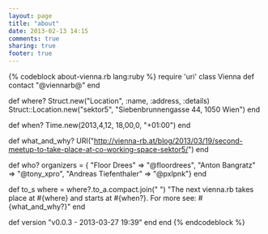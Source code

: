 ```yaml
---
layout: page
title: "about"
date: 2013-02-13 14:15
comments: true
sharing: true
footer: true
---
```

{% codeblock about-vienna.rb lang:ruby %}
require 'uri'
class Vienna
  def contact
    "@viennarb@"
  end

  def where?
    Struct.new("Location", :name, :address, :details)
    Struct::Location.new("sektor5", "Siebenbrunnengasse 44, 1050 Wien")
  end

  def when?
    Time.new(2013,4,12, 18,00,0, "+01:00")
  end

  def what_and_why?
    URI("http://vienna-rb.at/blog/2013/03/19/second-meetup-to-take-place-at-co-working-space-sektor5/")
  end

  def who?
    organizers = {
      "Floor Drees" => "@floordrees",
      "Anton Bangratz" => "@tony_xpro",
      "Andreas Tiefenthaler" => "@pxlpnk"}
  end

  def to_s
    where = where?.to_a.compact.join(" ")
   "The next vienna.rb takes place at #{where} and starts at #{when?}. For more see: #{what_and_why?}"
  end


  def version
    "v0.0.3 - 2013-03-27 19:39"
  end
end
{% endcodeblock %}
